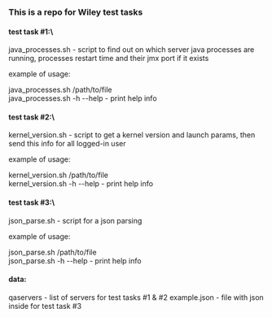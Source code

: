 ### This is a repo for Wiley test tasks

#### test task #1:\
java_processes.sh - script to find out on which server java processes are running, processes restart time and their jmx port if it exists

example of usage:

java_processes.sh /path/to/file\
java_processes.sh -h --help - print help info

#### test task #2:\
kernel_version.sh - script to get a kernel version and launch params, then send this info for all logged-in user

example of usage:

kernel_version.sh /path/to/file\
kernel_version.sh -h --help - print help info

#### test task #3:\
json_parse.sh - script for a json parsing

example of usage:

json_parse.sh /path/to/file\
json_parse.sh -h --help - print help info

#### data:
qaservers - list of servers for test tasks #1 & #2
example.json - file with json inside for test task #3
